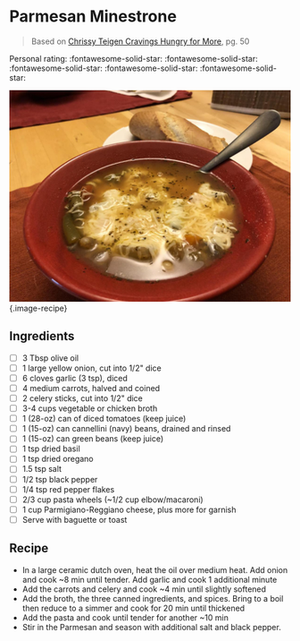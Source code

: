 # Parmesan Minestrone

> Based on [Chrissy Teigen Cravings Hungry for More], pg. 50

<!-- {cts} rating=5; (User can specify rating on scale of 1-5) -->

Personal rating: :fontawesome-solid-star: :fontawesome-solid-star: :fontawesome-solid-star: :fontawesome-solid-star: :fontawesome-solid-star:

<!-- {cte} -->

<!-- {cts} name_image=parmesan_minestrone.jpeg; (User can specify image name) -->

![parmesan_minestrone.jpeg](./parmesan_minestrone.jpeg){.image-recipe}

<!-- {cte} -->

## Ingredients

- [ ] 3 Tbsp olive oil
- [ ] 1 large yellow onion, cut into 1/2" dice
- [ ] 6 cloves garlic (3 tsp), diced
- [ ] 4 medium carrots, halved and coined
- [ ] 2 celery sticks, cut into 1/2" dice
- [ ] 3-4 cups vegetable or chicken broth
- [ ] 1 (28-oz) can of diced tomatoes (keep juice)
- [ ] 1 (15-oz) can cannellini (navy) beans, drained and rinsed
- [ ] 1 (15-oz) can green beans (keep juice)
- [ ] 1 tsp dried basil
- [ ] 1 tsp dried oregano
- [ ] 1.5 tsp salt
- [ ] 1/2 tsp black pepper
- [ ] 1/4 tsp red pepper flakes
- [ ] 2/3 cup pasta wheels (~1/2 cup elbow/macaroni)
- [ ] 1 cup Parmigiano-Reggiano cheese, plus more for garnish
- [ ] Serve with baguette or toast

## Recipe

- In a large ceramic dutch oven, heat the oil over medium heat. Add onion and cook ~8 min until tender. Add garlic and cook 1 additional minute
- Add the carrots and celery and cook ~4 min until slightly softened
- Add the broth, the three canned ingredients, and spices. Bring to a boil then reduce to a simmer and cook for 20 min until thickened
- Add the pasta and cook until tender for another ~10 min
- Stir in the Parmesan and season with additional salt and black pepper.

[chrissy teigen cravings hungry for more]: https://www.penguinrandomhouse.com/books/553580/cravings-hungry-for-more-by-chrissy-teigen-with-adeena-sussman/
